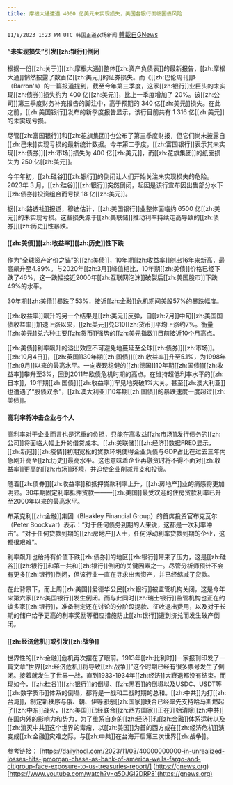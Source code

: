 ```yaml
---
title: 摩根大通遭遇 4000 亿美元未实现损失，美国各银行面临国债风险
---
```

`11/8/2023 1:23 PM UTC 韩国正道农场新闻` [轉載自GNews](https://gnews.org/articles/1943074)

  


#### **“未实现损失”引发[[zh:银行]]倒闭**

  

根据一份[[zh:关于]][[zh:摩根大通]]整体[[zh:资产负债表]]的最新报告，[[zh:摩根大通]]悄然披露了数百亿[[zh:美元]]的证券损失。而《[[zh:巴伦周刊]]》（Barron's）的一篇报道提到，截至今年第三季度，这家[[zh:银行]]业巨头的未实现[[zh:债券]]损失约为 400 亿[[zh:美元]]，比上一季度增加了 20%。该[[zh:公司]]第三季度财务补充报告的脚注中，高于预期的 340 亿[[zh:美元]]损失。在此之前，[[zh:美国银行]]发布的新季度报告显示，该行目前共有 1 316 亿[[zh:美元]]的未实现亏损。

  

尽管[[zh:富国银行]]和[[zh:花旗集团]]也公布了第三季度财报，但它们尚未披露自[[zh:己未]]实现亏损的最新统计数据。今年第二季度，[[zh:富国银行]]表示其未实现[[zh:债券]][[zh:市场]]损失为 400 亿[[zh:美元]]，而[[zh:花旗集团]]的纸面损失为 250 亿[[zh:美元]]。

  

今年年初，[[zh:硅谷]][[zh:银行]]的倒闭让人们开始关注未实现损失的危险。2023年 3 月，[[zh:硅谷]][[zh:银行]]突然倒闭，起因是该行宣布因出售部分水下[[zh:债券]]投资组合而亏损 18 亿[[zh:美元]]。

  

据[[zh:路透社]]报道，穆迪估计，[[zh:美国银行]]业整体面临约 6500 亿[[zh:美元]]的未实现亏损。这些损失源于[[zh:美联储]]推动利率持续走高导致的[[zh:债券]][[zh:历史]]性暴跌。

  


#### **[[zh:美债]][[zh:收益率]][[zh:历史]]性下跌**

  

作为“全球资产定价之锚”的[[zh:美债]]，10年期[[zh:收益率]]创出16年来新高，最高飙升至4.89%。与2020年[[zh:3月]]峰值相比，10年期[[zh:美债]]价格已经下跌了46%，这一跌幅接近2000年[[zh:互联网泡沫]]破裂后[[zh:美国股市]]下跌49%的水平。

30年期[[zh:美债]]暴跌了53%，接近[[zh:金融]]危机期间美股57%的暴跌幅度。

  

[[zh:收益率]]飙升的另一个结果是[[zh:美元]]反弹，自[[zh:7月]]中旬[[zh:美国国债收益率]]加速上涨以来，[[zh:美元]]兑G10[[zh:货币]]平均上涨约7%。衡量[[zh:美元]]兑六种主要[[zh:货币]]强势的[[zh:美元指数]]目前接近10个月高点。

  

[[zh:美债]]利率飙升的溢出效应不可避免地蔓延至全球[[zh:债券]][[zh:市场]]。[[zh:10月4日]]，[[zh:英国]]30年期[[zh:国债]][[zh:收益率]]升至5.1%，为1998年[[zh:9月]]以来的最高水平。一向表现稳健的[[zh:德国]]10年期[[zh:国债]][[zh:收益率]]攀升至3%，回到2011年欧债危机时期的高点。在维持超低利率水平的[[zh:日本]]，10年期[[zh:国债]][[zh:收益率]]罕见地突破1%大关。甚至[[zh:澳大利亚]]也遭遇了“股债双杀”，[[zh:澳大利亚]]10年期[[zh:国债]]的暴跌速度一度超过[[zh:美债]]。

  


#### **高利率将冲击企业与个人**

  

高利率对于企业而言也是沉重的负担，只能在高收益[[zh:市场]]发行债务的[[zh:公司]]将面临大幅上升的借贷成本。[[zh:美联储]][[zh:经济]]数据FRED显示，[[zh:新冠]][[zh:疫情]]初期宽松的贷款环境使得企业负债与GDP占比在过去三年内急剧升高至[[zh:历史]]最高水平。这也意味着企业再融资时将不得不面对[[zh:收益率]]更高的[[zh:市场]]环境，并迫使企业削减开支和投资。

  

随着[[zh:债券]][[zh:收益率]]和抵押贷款利率上升，[[zh:房地产]]业的痛感将更加明显。30年期固定利率抵押贷款———[[zh:美国]]最受欢迎的住房贷款利率已升至2000年以来的最高水平。

  

布莱克利[[zh:金融]]集团（Bleakley Financial Group）的首席投资官布克瓦尔（Peter Boockvar）表示：“对于任何债务到期的人来说，这都是一次利率冲击”。“对于任何贷款到期的[[zh:房地产]]人士，任何浮动利率贷款到期的企业，这都很艰难”。

  

利率飙升也给持有价值下跌[[zh:债券]]的地区[[zh:银行]]带来了压力，这是[[zh:硅谷]][[zh:银行]]和第一共和[[zh:银行]]倒闭的关键因素之一。尽管分析师预计不会有更多[[zh:银行]]倒闭，但该行业一直在寻求出售资产，并已经缩减了贷款。

  

在此背景下，而上周[[zh:美国]]爱德华公民[[zh:银行]]被监管机构关闭，这是今年来第六家[[zh:美国银行]]发生倒闭。而与此同时[[zh:瑞士银行]]监管机构也正在约谈多家[[zh:银行]]，准备制定还在讨论的分阶段提款、征收退出费用，以及对于长期的储户给予更高的利率奖励等相应措施防止[[zh:银行]]遭到挤兑而发生破产倒闭。

  


#### **[[zh:经济危机]]或引发[[zh:战争]]**

  

世界性的[[zh:金融]]危机再次摆在了眼前。1913年[[zh:比利时]]一家报刊印发了一篇文章“世界[[zh:经济危机]]将导致[[zh:战争]]”这个时期已经有很多票号发生了倒闭。接着就发生了世界一战，直到1933-1934年[[zh:经济]]大衰退都没有结束。而现如今，[[zh:硅谷]][[zh:银行]]的倒塌、[[zh:黑石]]的倒塌以及USDC、USDT等[[zh:数字货币]]体系的倒塌，都将是一战和二战时期的总和。[[zh:中共]]为打[[zh:台湾]]，制定新秩序与俄、朝、伊等邪恶[[zh:国家]]联合已经率先支持哈马斯燃起了[[zh:中东]]战火，[[zh:美国]]已经联合[[zh:西方国家]]正在开始清除[[zh:中共]]在国内外的影响力和势力，为了维系自身的[[zh:经济]]和[[zh:金融]]体系运转以及[[zh:消灭中共]]这个世界的毒瘤，以[[zh:美国]]为首的西方或在[[zh:经济危机]]演变成[[zh:金融]]灾难之际，与[[zh:中共]]在台海开启第三次世界[[zh:战争]]。

参考链接：
[https://dailyhodl.com/2023/11/03/40000000000-in-unrealized-losses-hits-jpmorgan-chase-as-bank-of-america-wells-fargo-and-citigroup-face-exposure-to-us-treasuries-report/]
(https://gnews.org)
[https://www.youtube.com/watch?v=q5DJGl2DRP8](https://gnews.org)
